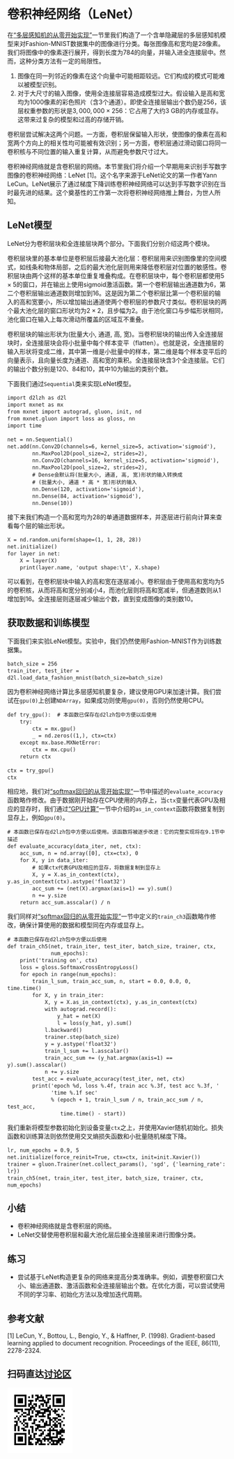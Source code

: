 # 卷积神经网络（LeNet）

在[“多层感知机的从零开始实现”](../chapter_deep-learning-basics/mlp-scratch.md)一节里我们构造了一个含单隐藏层的多层感知机模型来对Fashion-MNIST数据集中的图像进行分类。每张图像高和宽均是28像素。我们将图像中的像素逐行展开，得到长度为784的向量，并输入进全连接层中。然而，这种分类方法有一定的局限性。

1. 图像在同一列邻近的像素在这个向量中可能相距较远。它们构成的模式可能难以被模型识别。
2. 对于大尺寸的输入图像，使用全连接层容易造成模型过大。假设输入是高和宽均为1000像素的彩色照片（含3个通道）。即使全连接层输出个数仍是256，该层权重参数的形状是$3,000,000\times 256$：它占用了大约3 GB的内存或显存。这带来过复杂的模型和过高的存储开销。

卷积层尝试解决这两个问题。一方面，卷积层保留输入形状，使图像的像素在高和宽两个方向上的相关性均可能被有效识别；另一方面，卷积层通过滑动窗口将同一卷积核与不同位置的输入重复计算，从而避免参数尺寸过大。

卷积神经网络就是含卷积层的网络。本节里我们将介绍一个早期用来识别手写数字图像的卷积神经网络：LeNet [1]。这个名字来源于LeNet论文的第一作者Yann LeCun。LeNet展示了通过梯度下降训练卷积神经网络可以达到手写数字识别在当时最先进的结果。这个奠基性的工作第一次将卷积神经网络推上舞台，为世人所知。

## LeNet模型

LeNet分为卷积层块和全连接层块两个部分。下面我们分别介绍这两个模块。

卷积层块里的基本单位是卷积层后接最大池化层：卷积层用来识别图像里的空间模式，如线条和物体局部，之后的最大池化层则用来降低卷积层对位置的敏感性。卷积层块由两个这样的基本单位重复堆叠构成。在卷积层块中，每个卷积层都使用$5\times 5$的窗口，并在输出上使用sigmoid激活函数。第一个卷积层输出通道数为6，第二个卷积层输出通道数则增加到16。这是因为第二个卷积层比第一个卷积层的输入的高和宽要小，所以增加输出通道使两个卷积层的参数尺寸类似。卷积层块的两个最大池化层的窗口形状均为$2\times 2$，且步幅为2。由于池化窗口与步幅形状相同，池化窗口在输入上每次滑动所覆盖的区域互不重叠。

卷积层块的输出形状为(批量大小, 通道, 高, 宽)。当卷积层块的输出传入全连接层块时，全连接层块会将小批量中每个样本变平（flatten）。也就是说，全连接层的输入形状将变成二维，其中第一维是小批量中的样本，第二维是每个样本变平后的向量表示，且向量长度为通道、高和宽的乘积。全连接层块含3个全连接层。它们的输出个数分别是120、84和10，其中10为输出的类别个数。

下面我们通过`Sequential`类来实现LeNet模型。

```{.python .input}
import d2lzh as d2l
import mxnet as mx
from mxnet import autograd, gluon, init, nd
from mxnet.gluon import loss as gloss, nn
import time

net = nn.Sequential()
net.add(nn.Conv2D(channels=6, kernel_size=5, activation='sigmoid'),
        nn.MaxPool2D(pool_size=2, strides=2),
        nn.Conv2D(channels=16, kernel_size=5, activation='sigmoid'),
        nn.MaxPool2D(pool_size=2, strides=2),
        # Dense会默认将(批量大小, 通道, 高, 宽)形状的输入转换成
        # (批量大小, 通道 * 高 * 宽)形状的输入
        nn.Dense(120, activation='sigmoid'),
        nn.Dense(84, activation='sigmoid'),
        nn.Dense(10))
```

接下来我们构造一个高和宽均为28的单通道数据样本，并逐层进行前向计算来查看每个层的输出形状。

```{.python .input}
X = nd.random.uniform(shape=(1, 1, 28, 28))
net.initialize()
for layer in net:
    X = layer(X)
    print(layer.name, 'output shape:\t', X.shape)
```

可以看到，在卷积层块中输入的高和宽在逐层减小。卷积层由于使用高和宽均为5的卷积核，从而将高和宽分别减小4，而池化层则将高和宽减半，但通道数则从1增加到16。全连接层则逐层减少输出个数，直到变成图像的类别数10。


## 获取数据和训练模型

下面我们来实验LeNet模型。实验中，我们仍然使用Fashion-MNIST作为训练数据集。

```{.python .input}
batch_size = 256
train_iter, test_iter = d2l.load_data_fashion_mnist(batch_size=batch_size)
```

因为卷积神经网络计算比多层感知机要复杂，建议使用GPU来加速计算。我们尝试在`gpu(0)`上创建`NDArray`，如果成功则使用`gpu(0)`，否则仍然使用CPU。

```{.python .input}
def try_gpu():  # 本函数已保存在d2lzh包中方便以后使用
    try:
        ctx = mx.gpu()
        _ = nd.zeros((1,), ctx=ctx)
    except mx.base.MXNetError:
        ctx = mx.cpu()
    return ctx

ctx = try_gpu()
ctx
```

相应地，我们对[“softmax回归的从零开始实现”](../chapter_deep-learning-basics/softmax-regression-scratch.md)一节中描述的`evaluate_accuracy`函数略作修改。由于数据刚开始存在CPU使用的内存上，当`ctx`变量代表GPU及相应的显存时，我们通过[“GPU计算”](../chapter_deep-learning-computation/use-gpu.md)一节中介绍的`as_in_context`函数将数据复制到显存上，例如`gpu(0)`。

```{.python .input}
# 本函数已保存在d2lzh包中方便以后使用。该函数将被逐步改进：它的完整实现将在9.1节中描述
def evaluate_accuracy(data_iter, net, ctx):
    acc_sum, n = nd.array([0], ctx=ctx), 0
    for X, y in data_iter:
        # 如果ctx代表GPU及相应的显存，将数据复制到显存上
        X, y = X.as_in_context(ctx), y.as_in_context(ctx).astype('float32')
        acc_sum += (net(X).argmax(axis=1) == y).sum()
        n += y.size
    return acc_sum.asscalar() / n
```

我们同样对[“softmax回归的从零开始实现”](../chapter_deep-learning-basics/softmax-regression-scratch.md)一节中定义的`train_ch3`函数略作修改，确保计算使用的数据和模型同在内存或显存上。

```{.python .input}
# 本函数已保存在d2lzh包中方便以后使用
def train_ch5(net, train_iter, test_iter, batch_size, trainer, ctx,
              num_epochs):
    print('training on', ctx)
    loss = gloss.SoftmaxCrossEntropyLoss()
    for epoch in range(num_epochs):
        train_l_sum, train_acc_sum, n, start = 0.0, 0.0, 0, time.time()
        for X, y in train_iter:
            X, y = X.as_in_context(ctx), y.as_in_context(ctx)
            with autograd.record():
                y_hat = net(X)
                l = loss(y_hat, y).sum()
            l.backward()
            trainer.step(batch_size)
            y = y.astype('float32')
            train_l_sum += l.asscalar()
            train_acc_sum += (y_hat.argmax(axis=1) == y).sum().asscalar()
            n += y.size
        test_acc = evaluate_accuracy(test_iter, net, ctx)
        print('epoch %d, loss %.4f, train acc %.3f, test acc %.3f, '
              'time %.1f sec'
              % (epoch + 1, train_l_sum / n, train_acc_sum / n, test_acc,
                 time.time() - start))
```

我们重新将模型参数初始化到设备变量`ctx`之上，并使用Xavier随机初始化。损失函数和训练算法则依然使用交叉熵损失函数和小批量随机梯度下降。

```{.python .input}
lr, num_epochs = 0.9, 5
net.initialize(force_reinit=True, ctx=ctx, init=init.Xavier())
trainer = gluon.Trainer(net.collect_params(), 'sgd', {'learning_rate': lr})
train_ch5(net, train_iter, test_iter, batch_size, trainer, ctx, num_epochs)
```

## 小结

* 卷积神经网络就是含卷积层的网络。
* LeNet交替使用卷积层和最大池化层后接全连接层来进行图像分类。

## 练习

* 尝试基于LeNet构造更复杂的网络来提高分类准确率。例如，调整卷积窗口大小、输出通道数、激活函数和全连接层输出个数。在优化方面，可以尝试使用不同的学习率、初始化方法以及增加迭代周期。




## 参考文献

[1] LeCun, Y., Bottou, L., Bengio, Y., & Haffner, P. (1998). Gradient-based learning applied to document recognition. Proceedings of the IEEE, 86(11), 2278-2324.

## 扫码直达[讨论区](https://discuss.gluon.ai/t/topic/737)

![](../img/qr_lenet.svg)
